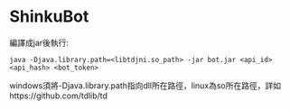 # ShinkuBot

編譯成jar後執行:
```
java -Djava.library.path=<libtdjni.so_path> -jar bot.jar <api_id> <api_hash> <bot_token>
```
windows須將-Djava.library.path指向dll所在路徑，linux為so所在路徑，詳如https://github.com/tdlib/td
